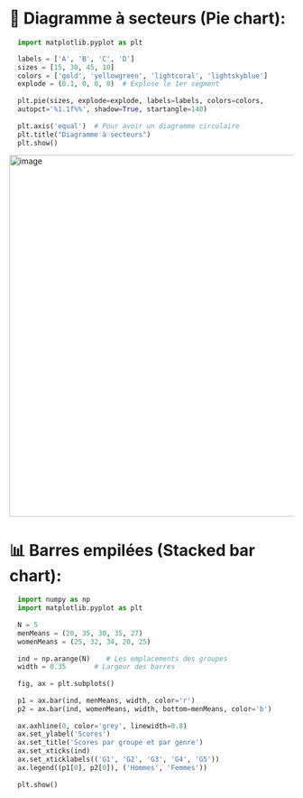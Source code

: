 # 🥧 Diagramme à secteurs (Pie chart):

```python
  import matplotlib.pyplot as plt

  labels = ['A', 'B', 'C', 'D']
  sizes = [15, 30, 45, 10]
  colors = ['gold', 'yellowgreen', 'lightcoral', 'lightskyblue']
  explode = (0.1, 0, 0, 0)  # Explose le 1er segment
  
  plt.pie(sizes, explode=explode, labels=labels, colors=colors,
  autopct='%1.1f%%', shadow=True, startangle=140)
  
  plt.axis('equal')  # Pour avoir un diagramme circulaire
  plt.title("Diagramme à secteurs")
  plt.show()
```
<img width="640" alt="image" src="https://github.com/Gogo-IGM-BK/Python-Data/assets/73750131/6b55270b-31ca-4592-8098-c011c8892257">

# 📊 Barres empilées (Stacked bar chart):

```python
  import numpy as np
  import matplotlib.pyplot as plt
  
  N = 5
  menMeans = (20, 35, 30, 35, 27)
  womenMeans = (25, 32, 34, 20, 25)
  
  ind = np.arange(N)    # Les emplacements des groupes
  width = 0.35       # Largeur des barres
  
  fig, ax = plt.subplots()
  
  p1 = ax.bar(ind, menMeans, width, color='r')
  p2 = ax.bar(ind, womenMeans, width, bottom=menMeans, color='b')
  
  ax.axhline(0, color='grey', linewidth=0.8)
  ax.set_ylabel('Scores')
  ax.set_title('Scores par groupe et par genre')
  ax.set_xticks(ind)
  ax.set_xticklabels(('G1', 'G2', 'G3', 'G4', 'G5'))
  ax.legend((p1[0], p2[0]), ('Hommes', 'Femmes'))
  
  plt.show()

```
